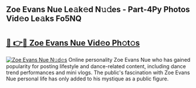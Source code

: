 ## Zoe Evans Nue Le𝚊k𝚎d N𝚞𝚍es - Part-4Py Photos Vid𝚎o Le𝚊ks Fo5NQ

# <h2><a href="http://fb75pgr.evod.top/?m=Zoe+Evans+Nue">🔗 👉🔴 Zoe Evans Nue Vid𝚎o Ph𝚘t𝚘s</a></h2>

[![Zoe Evans Nue N𝚞d𝚎s](https://i.imgur.com/8V9OHl7.gif)](http://fb75pgr.evod.top/?m=Zoe+Evans+Nue)
Online personality Zoe Evans Nue who has gained popularity for posting lifestyle and dance-related content, including dance trend performances and mini vlogs. The public's fascination with Zoe Evans Nue personal life has only added to his mystique as a public figure. 
